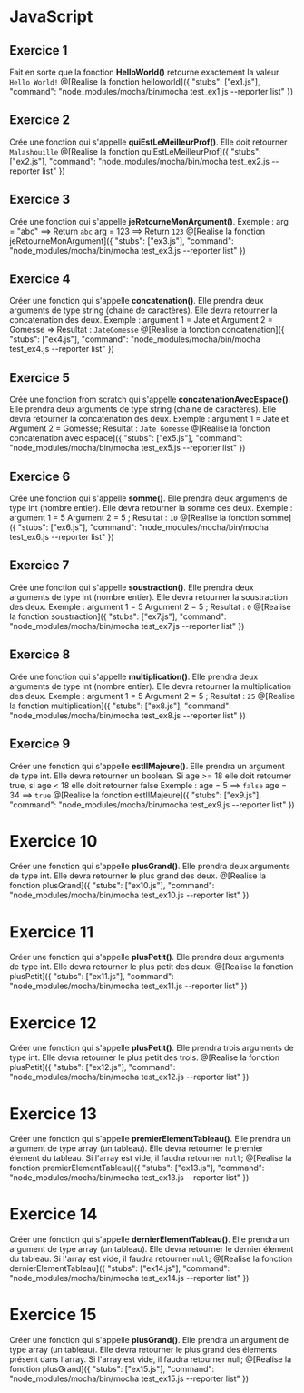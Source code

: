 # JavaScript

## Exercice 1
Fait en sorte que la fonction __HelloWorld()__ retourne exactement la valeur `Hello World!`
@[Realise la fonction helloworld]({ "stubs": ["ex1.js"], "command": "node_modules/mocha/bin/mocha test_ex1.js --reporter list" })

## Exercice 2
Crée une fonction qui s'appelle __quiEstLeMeilleurProf()__. Elle doit retourner `Malashouille`
@[Realise la fonction quiEstLeMeilleurProf]({ "stubs": ["ex2.js"], "command": "node_modules/mocha/bin/mocha test_ex2.js --reporter list" })

## Exercice 3
Crée une fonction qui s'appelle __jeRetourneMonArgument()__. Exemple : arg = "abc" ==> Return `abc` arg = 123 ==> Return `123`
@[Realise la fonction jeRetourneMonArgument]({ "stubs": ["ex3.js"], "command": "node_modules/mocha/bin/mocha test_ex3.js --reporter list" })

## Exercice 4
Créer une fonction qui s'appelle __concatenation()__. Elle prendra deux arguments de type string (chaine de caractères). Elle devra retourner la concatenation des deux. Exemple : argument 1 = Jate et Argument 2 = Gomesse => Resultat : `JateGomesse`
@[Realise la fonction concatenation]({ "stubs": ["ex4.js"], "command": "node_modules/mocha/bin/mocha test_ex4.js --reporter list" })

## Exercice 5
Crée une fonction from scratch qui s'appelle __concatenationAvecEspace()__. Elle prendra deux arguments de type string (chaine de caractères). Elle devra retourner la concatenation des deux. Exemple : argument 1 = Jate et Argument 2 = Gomesse; Resultat : `Jate Gomesse`
@[Realise la fonction concatenation avec espace]({ "stubs": ["ex5.js"], "command": "node_modules/mocha/bin/mocha test_ex5.js --reporter list" })

## Exercice 6
Crée une fonction qui s'appelle **somme()**. Elle prendra deux arguments de type int (nombre entier). Elle devra retourner la somme des deux. Exemple :
argument 1 = 5
Argument 2 = 5 ; Resultat : `10`
@[Realise la fonction somme]({ "stubs": ["ex6.js"], "command": "node_modules/mocha/bin/mocha test_ex6.js --reporter list" })

## Exercice 7
Crée une fonction qui s'appelle **soustraction()**. Elle prendra deux arguments de type int (nombre entier). Elle devra retourner la soustraction des deux. Exemple :
argument 1 = 5
Argument 2 = 5 ; Resultat : `0`
@[Realise la fonction soustraction]({ "stubs": ["ex7.js"], "command": "node_modules/mocha/bin/mocha test_ex7.js --reporter list" })

## Exercice 8
Crée une fonction qui s'appelle **multiplication()**. Elle prendra deux arguments de type int (nombre entier). Elle devra retourner la multiplication des deux. Exemple :
argument 1 = 5
Argument 2 = 5 ; Resultat : `25`
@[Realise la fonction multiplication]({ "stubs": ["ex8.js"], "command": "node_modules/mocha/bin/mocha test_ex8.js --reporter list" })




## Exercice 9
Créer une fonction qui s'appelle **estIlMajeure()**. Elle prendra un argument de type int. Elle devra retourner un boolean. Si age >= 18 elle doit retourner true, si age < 18 elle doit retourner false Exemple :
age = 5 ==> `false`
age = 34 ==> `true`
@[Realise la fonction estIlMajeure]({ "stubs": ["ex9.js"], "command": "node_modules/mocha/bin/mocha test_ex9.js --reporter list" })

# Exercice 10
Créer une fonction qui s'appelle **plusGrand()**. Elle prendra deux arguments de type int. Elle devra retourner le plus grand des deux.
@[Realise la fonction plusGrand]({ "stubs": ["ex10.js"], "command": "node_modules/mocha/bin/mocha test_ex10.js --reporter list" })

# Exercice 11
Créer une fonction qui s'appelle **plusPetit()**. Elle prendra deux arguments de type int. Elle devra retourner le plus petit des deux.
@[Realise la fonction plusPetit]({ "stubs": ["ex11.js"], "command": "node_modules/mocha/bin/mocha test_ex11.js --reporter list" })

# Exercice 12
Créer une fonction qui s'appelle **plusPetit()**. Elle prendra trois arguments de type int. Elle devra retourner le plus petit des trois.
@[Realise la fonction plusPetit]({ "stubs": ["ex12.js"], "command": "node_modules/mocha/bin/mocha test_ex12.js --reporter list" })

# Exercice 13
Créer une fonction qui s'appelle **premierElementTableau()**. Elle prendra un argument de type array (un tableau). Elle devra retourner le premier élement du tableau.
Si l'array est vide, il faudra retourner `null`;
@[Realise la fonction premierElementTableau]({ "stubs": ["ex13.js"], "command": "node_modules/mocha/bin/mocha test_ex13.js --reporter list" })

# Exercice 14
Créer une fonction qui s'appelle **dernierElementTableau()**. Elle prendra un argument de type array (un tableau). Elle devra retourner le dernier élement du tableau.
Si l'array est vide, il faudra retourner `null`;
@[Realise la fonction dernierElementTableau]({ "stubs": ["ex14.js"], "command": "node_modules/mocha/bin/mocha test_ex14.js --reporter list" })

# Exercice 15
Créer une fonction qui s'appelle **plusGrand()**. Elle prendra un argument de type array (un tableau). Elle devra retourner le plus grand des élements présent dans l'array.
Si l'array est vide, il faudra retourner null;
@[Realise la fonction plusGrand]({ "stubs": ["ex15.js"], "command": "node_modules/mocha/bin/mocha test_ex15.js --reporter list" })
